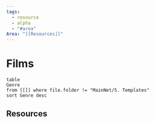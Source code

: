 ```yaml
---
tags:
  - resource
  - alpha
  - "#area"
Area: "[[Resources]]"
---
```


# Films
```dataview
table
Genre
from [[]] where file.folder != "MainNet/5. Templates"
sort Genre desc
```


## Resources
